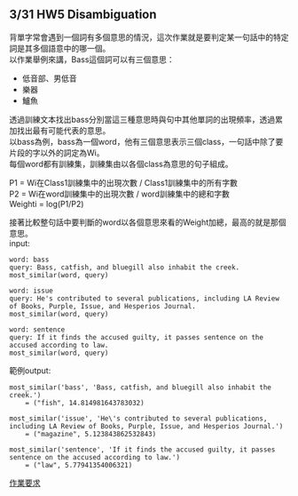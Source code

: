## 3/31 HW5 Disambiguation
背單字常會遇到一個詞有多個意思的情況，這次作業就是要判定某一句話中的特定詞是其多個語意中的哪一個。  
以作業舉例來講，Bass這個詞可以有三個意思：  
* 低音部、男低音
* 樂器
* 鱸魚

透過訓練文本找出bass分別當這三種意思時與句中其他單詞的出現頻率，透過累加找出最有可能代表的意思。  
以bass為例，bass為一個word，他有三個意思表示三個class，一句話中除了要片段的字以外的詞定為Wi。  
每個word都有訓練集，訓練集由以各個class為意思的句子組成。

P1 = Wi在Class1訓練集中的出現次數 / Class1訓練集中的所有字數  
P2 = Wi在word訓練集中的出現次數 / word訓練集中的總和字數   
Weighti = log(P1/P2)  

接著比較整句話中要判斷的word以各個意思來看的Weight加總，最高的就是那個意思。  
input:
```
word: bass
query: Bass, catfish, and bluegill also inhabit the creek.
most_similar(word, query)

word: issue
query: He's contributed to several publications, including LA Review of Books, Purple, Issue, and Hesperios Journal.
most_similar(word, query)

word: sentence
query: If it finds the accused guilty, it passes sentence on the accused according to law.
most_similar(word, query)
```

範例output:  
```
most_similar('bass', 'Bass, catfish, and bluegill also inhabit the creek.') 
    = ("fish", 14.814981643783032)

most_similar('issue', 'He\'s contributed to several publications, including LA Review of Books, Purple, Issue, and Hesperios Journal.') 
    = ("magazine", 5.123843862532843)

most_similar('sentence', 'If it finds the accused guilty, it passes sentence on the accused according to law.') 
    = ("law", 5.77941354006321)
```
[作業要求](https://hackmd.io/r4m1CJOaSFee09tevLHbTA)  
